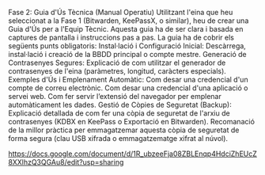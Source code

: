 Fase 2: Guia d'Ús Tècnica (Manual Operatiu)
Utilitzant l'eina que heu seleccionat a la Fase 1 (Bitwarden, KeePassX, o similar), heu de crear una Guia d'Ús per a l'Equip Tècnic. Aquesta guia ha de ser clara i basada en captures de pantalla i instruccions pas a pas.
La guia ha de cobrir els següents punts obligatoris:
Instal·lació i Configuració Inicial: Descàrrega, instal·lació i creació de la BBDD principal o compte mestre.
Generació de Contrasenyes Segures: Explicació de com utilitzar el generador de contrasenyes de l'eina (paràmetres, longitud, caràcters especials).
Exemples d'Ús i Emplenament Automàtic:
Com desar una credencial d'un compte de correu electrònic.
Com desar una credencial d'una aplicació o servei web.
Com fer servir l’extensió del navegador per emplenar automàticament les dades.
Gestió de Còpies de Seguretat (Backup):
Explicació detallada de com fer una còpia de seguretat de l'arxiu de contrasenyes (KDBX en KeePass o Exportació en Bitwarden).
Recomanació de la millor pràctica per emmagatzemar aquesta còpia de seguretat de forma segura (clau USB xifrada o emmagatzematge xifrat al núvol).


https://docs.google.com/document/d/1R_ubzeeFja08ZBLEnqp4HdciZhEUcZ8XXlhzQ3QGAu8/edit?usp=sharing
